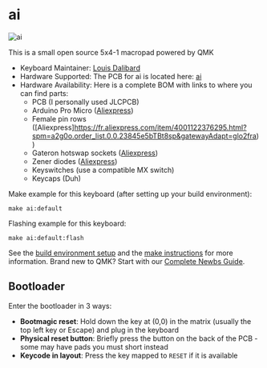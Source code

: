 # ai

![ai](https://i.imgur.com/4l6BzRh.png)

This is a small open source 5x4-1 macropad powered by QMK

* Keyboard Maintainer: [Louis Dalibard](https://github.com/make42)
* Hardware Supported: The PCB for ai is located here: [ai](https://github.com/make42/ai)
* Hardware Availability: Here is a complete BOM with links to where you can find parts:
  * PCB (I personally used JLCPCB)
  * Arduino Pro Micro ([Aliexpress](https://fr.aliexpress.com/item/32768308647.html?spm=a2g0o.order_list.0.0.3ccc5e5bU64POK&gatewayAdapt=glo2fra))
  * Female pin rows ([Aliexpress]https://fr.aliexpress.com/item/4001122376295.html?spm=a2g0o.order_list.0.0.23845e5bTBt8sp&gatewayAdapt=glo2fra))
  * Gateron hotswap sockets ([Aliexpress](https://fr.aliexpress.com/item/1005003129613578.html?spm=a2g0o.order_list.0.0.23845e5bTBt8sp&gatewayAdapt=glo2fra))
  * Zener diodes ([Aliexpress](https://fr.aliexpress.com/item/1005003276184193.html?spm=a2g0o.order_list.0.0.23845e5bTBt8sp&gatewayAdapt=glo2fra))
  * Keyswitches (use a compatible MX switch)
  * Keycaps (Duh)

Make example for this keyboard (after setting up your build environment):

    make ai:default

Flashing example for this keyboard:

    make ai:default:flash

See the [build environment setup](https://docs.qmk.fm/#/getting_started_build_tools) and the [make instructions](https://docs.qmk.fm/#/getting_started_make_guide) for more information. Brand new to QMK? Start with our [Complete Newbs Guide](https://docs.qmk.fm/#/newbs).

## Bootloader

Enter the bootloader in 3 ways:

-   **Bootmagic reset**: Hold down the key at (0,0) in the matrix (usually the top left key or Escape) and plug in the keyboard
-   **Physical reset button**: Briefly press the button on the back of the PCB - some may have pads you must short instead
-   **Keycode in layout**: Press the key mapped to `RESET` if it is available
